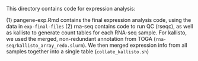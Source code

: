 This directory contains code for expression analysis:

(1) pangene-exp.Rmd contains the final expression analysis code, using the data in `exp-final-files`
(2) rna-seq contains code to run QC (rseqc), as well as kallisto to generate count tables for each RNA-seq sample. For kallisto, we used the merged, non-redundant annotation from TOGA (`rna-seq/kallisto_array_redo.slurm`). We then merged expression info from all samples together into a single table (`collate_kallisto.sh`)